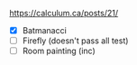 https://calculum.ca/posts/21/

- [X] Batmanacci
- [ ] Firefly (doesn't pass all test)
- [ ] Room painting (inc)
